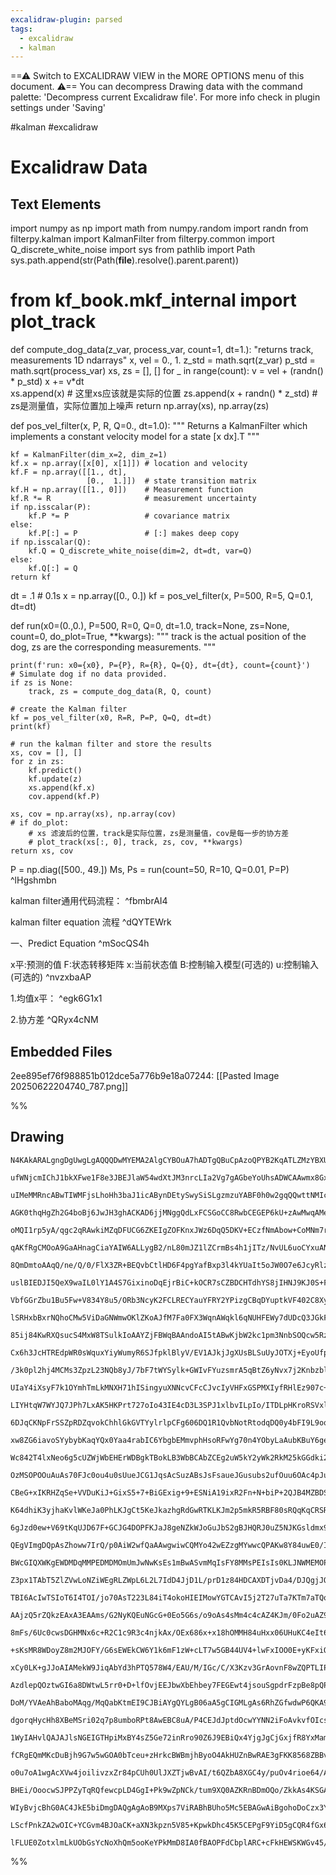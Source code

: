 ```yaml
---
excalidraw-plugin: parsed
tags:
  - excalidraw
  - kalman
---
```

==⚠  Switch to EXCALIDRAW VIEW in the MORE OPTIONS menu of this document. ⚠== You can decompress Drawing data with the command palette: 'Decompress current Excalidraw file'. For more info check in plugin settings under 'Saving'

#kalman #excalidraw 

# Excalidraw Data

## Text Elements
import numpy as np
import math
from numpy.random import randn
from filterpy.kalman import KalmanFilter
from filterpy.common import Q_discrete_white_noise
import sys 
from pathlib import Path 
sys.path.append(str(Path(__file__).resolve().parent.parent))
# from kf_book.mkf_internal import plot_track

def compute_dog_data(z_var, process_var, count=1, dt=1.):
    "returns track, measurements 1D ndarrays"
    x, vel = 0., 1.
    z_std = math.sqrt(z_var) 
    p_std = math.sqrt(process_var)
    xs, zs = [], []
    for _ in range(count):
        v = vel + (randn() * p_std)
        x += v*dt        
        xs.append(x) # 这里xs应该就是实际的位置
        zs.append(x + randn() * z_std) # zs是测量值，实际位置加上噪声
    return np.array(xs), np.array(zs)

def pos_vel_filter(x, P, R, Q=0., dt=1.0):
    """ Returns a KalmanFilter which implements a
    constant velocity model for a state [x dx].T
    """
    
    kf = KalmanFilter(dim_x=2, dim_z=1)
    kf.x = np.array([x[0], x[1]]) # location and velocity
    kf.F = np.array([[1., dt],
                     [0.,  1.]])  # state transition matrix
    kf.H = np.array([[1., 0]])    # Measurement function
    kf.R *= R                     # measurement uncertainty
    if np.isscalar(P):
        kf.P *= P                 # covariance matrix 
    else:
        kf.P[:] = P               # [:] makes deep copy
    if np.isscalar(Q):
        kf.Q = Q_discrete_white_noise(dim=2, dt=dt, var=Q)
    else:
        kf.Q[:] = Q
    return kf

dt = .1 # 0.1s
x = np.array([0., 0.]) 
kf = pos_vel_filter(x, P=500, R=5, Q=0.1, dt=dt)


def run(x0=(0.,0.), P=500, R=0, Q=0, dt=1.0, 
        track=None, zs=None,
        count=0, do_plot=True, **kwargs):
    """
    track is the actual position of the dog, zs are the 
    corresponding measurements. 
    """

    print(f'run: x0={x0}, P={P}, R={R}, Q={Q}, dt={dt}, count={count}')
    # Simulate dog if no data provided. 
    if zs is None:
        track, zs = compute_dog_data(R, Q, count)

    # create the Kalman filter
    kf = pos_vel_filter(x0, R=R, P=P, Q=Q, dt=dt)  
    print(kf)

    # run the kalman filter and store the results
    xs, cov = [], []
    for z in zs:
        kf.predict()
        kf.update(z)
        xs.append(kf.x)
        cov.append(kf.P)

    xs, cov = np.array(xs), np.array(cov)
    # if do_plot:
        # xs 滤波后的位置，track是实际位置，zs是测量值，cov是每一步的协方差
        # plot_track(xs[:, 0], track, zs, cov, **kwargs)
    return xs, cov

P = np.diag([500., 49.])
Ms, Ps = run(count=50, R=10, Q=0.01, P=P) ^lHgshmbn

kalman filter通用代码流程： ^fbmbrAI4

kalman filter equation 流程 ^dQYTEWrk

一、Predict Equation ^mSocQS4h

x平:预测的值
F:状态转移矩阵
x:当前状态值
B:控制输入模型(可选的)
u:控制输入(可选的) ^nvzxbaAP

1.均值x平： ^egk6G1x1

2.协方差 ^QRyx4cNM

## Embedded Files
2ee895ef76f988851b012dce5a776b9e18a07244: [[Pasted Image 20250622204740_787.png]]

%%
## Drawing
```compressed-json
N4KAkARALgngDgUwgLgAQQQDwMYEMA2AlgCYBOuA7hADTgQBuCpAzoQPYB2KqATLZMzYBXUtiRoIACyhQ4zZAHoFAc0JRJQgEYA6bGwC2CgF7N6hbEcK4OCtptbErHALRY8RMpWdx8Q1TdIEfARcZgRmBShcZQUebQBGOIBmGjoghH0EDihmbgBtcDBQMBKIEm4IfAAJZWZJfU0uflLYRAqoLChUkshMbmckgFYAFm0eQebIGH6AdgBOOIA2JJnh

ufWNjcmIChJ1bkXFwe1F8e3JBEJlaW54wdXtJM3nrcLIa2Vg7gAGbeYoUhsADWCAAwmx8GxSBUAMTxBDw+HdUqaXDYIHKQFCDjEcGQ6ESAHWZhwXCBbLIyAAM0I+HwAGVYF8JIIPJSIP9ASCAOp7STcPhvDkA4EIRkwZnoVnlbZY64ccK5NDxbZsUnYNTTZXfX5CzHCOAASWIStQeQAutsqeRMsbuBwhHTtoQcVgKppvnN2VicQrmKaHU6hWEEMR

uIMeMMRncABwTIWMFjsLhoHh3baJ1icABynDEtySwySiSLgzmzuYABF0h0w2gqQQwttNMIcQBRYKZbKmi3bIRwYi4Wu3GaDJI8b7xRJzIa6nqVF1Aip5PLxbTUVDfc3m9mQ9Gh7gN/BNoUdTBdCSAXg3ALM7hH0cChUFQDvvMFQoWfcAAOhw7w/SE++hDpIP7WgYz5CK+2jkDi4F/o+qAwcQHCgYC+ioDS+AdKQcAwNoQIEEBHCoPBAGoAA0oR1g

AGK0thqHgZh2G4boBj6JwJH3ghACKAD6jjMNggQdLxFCSGoCC8RwbCEGEP6kU+zAwMwqAMehpLqEQmicf+T4AArAapHBKcw2gaZI2i4HAiA4gAFJytkGeotm8bxmGSbxACU0HhBCjC2d5pLklAZlklkUCeZ5P4whhaGoECVK8S2wLaPoCW8S62EcAQOkIT4bBQLxRLoj+P7EAgVKoHo95CCJxBsMo/FDrgtlGLx9BkhucCAmI/rtZ1VWtlAAC8Kq

oMQI1rp5yA/qgc2qRAwkiMZqDFUCG6ZKEIgZOFKnxJWz6DqQ5DKV+ECzfNmAbow+CoMNm7rqga4XXNbX/MQd2oEB6jaMwACOAGtf1pCeUZ82oHAvHvZ930Wf9gPdWwvXMMDUXEZdzAbiYn29ma5ovRhUKoLxJHETBygILZejYhFM3o+Dc30J9N2oAA1KgtlIRwAWoAAVBDUNQMQaMM5dbP3fQvMTaLc0E+DmCmVZNnELZmCgzFgCb8YAM4kK4AKX

qAKfRgCMOoA9GaAHnagCiaYAIW6ALLygB2/nL80mJZ1lZCrmBs4h1jITz/NvUL6uoCYxuANK2gDziYAPAqADD/Ft24ABUqAFBygBWaoADxoE0tpDERwcCWcduAwKrzCeRuWc5ydrWF6VrqVQ+KM3W5dFMKrG56RuABKG7ccN3yPRNo3aN800E2dw8QKgrcIFAy0qbgFFURwtFYUwqBieYkg6Z2u3vgTejGVE2SoDdSOal9bDlbdVJEzP/xDggZru

8QmDmtoAAqQ/ne/Q/0/FlX3ZR+BEQvbCtlHD6F4pgYafBxp3l4kYUaIt5oJW0O7e6JcyRlzyJgPIW4NyYPiNuAOe4hzJnfDiA+QQj6wAJog6in1UG53ziuNcG4JqWgdjLdhWDHpPW0PguaMVr4dFWjBVgUBiHfVIIQTAVCqTaCqLQ7OaC862UYY9Lc5pQbzRigAWRCMwbaXYnxUmxNgURnBpHaFbnze6lj2G2M0V9XR+jwqoGMUwKImUYAE0IJVE

uslBIEDJI5QeX9waIL0lY1A4S7GixinoDqEjrBiC+kOCR7sCZBDCHTdhYS8jIHNJ9KJ0S+FmjyckkEKlyoIDgINXCXifHZz8e4QJ3FgnZJkdxT6fEBJCQnpJFeIlpKyUpiAiBzCRoTWumSYaLT0nHgQFkmWiDuK5PyfdbiacJ7LW/pXaW90EioBit3eIzAfzIM/KXJRnCNzd3UUZBKn0a7tSCPXRepAm6ROGoMHUbdPkdy7gkMZw0Jpox2RVRC2J

VbfGGrZbu1Bu5Fw+V834Y8u5/ORb3NcyK2FCLRECYauYFRY2YPizgCBqDYuptkVF402C8XyiNZ+pAhBkr5rzIEFAyS1FafNEew8v5rRIipdQt80STxyjXNQxC2CVWFTS5QRL3yBFWhcMG809DHXCA+HELplAOK2oEAxplVWyw/udFCX9uqZVslSAA5EyjgaBMBQuAE6gAvs3YawA9LupRcAVuPrO7AG4j63uwAJo+spSNYAkbXU2vgcU+kd5HQ3z

lSRHxbBxrNQhoCMw5ViDaGNWmwOKlZKoAJfM7Fa0FX3WqnAWqkl6qNUHFEWy7dUDcQ3JGkFX9YmBBTbKv+REMIN1INIh5bBa7PKYo3J1Py216WGi3dt0zAXAtlhaiR2RbIJW7eDGK9rlW3wIv/aww7XkkI+v8KEt9ZWBD0VhE5X8FadrYEze6uMLQEwvqQQOpNi0LNFog7qoZzBQACtixB/Zm2UyMPGhmCtnbK23TItWFLX2Iddsh7Qeld0YxfW+

85ij84KwRXQsucS4MxW8TSulkIoAAYZjFBWqBAAndoAI5tABwKjbW2kc1pm3NnbSOQcw5RzicbQA89aAAA5QAptaW0APLKgBO00AHe62KYr0qKuQdEBdcnXMtDi9ERL8Mbl5myjlpAuUbMnhnVAz7Br0EruElB2dHDRGUUix6aweFoy0ZjSJKl7r2qpkNT5yLW6jWRZ3buk4PU4e9JQZ+nQKgKQgq+d8Kks7yS4mRWGakUssSQnBLLT4ua5enThP

Cx6h3JcHTREdpWR0sWquxYiyWumyR6SJfpklBlyV/EV1AJkjJgXUsBLSuUyJOTXj+EyoUfpK0ww5SbLkXkeW8nevylNAphWyKFYKkVoqxXAulZKQJUrpUykwbKt1kvqbWqCyqtb638Qak1FtbV4ldR6oqYGL6aajUBVNBjZ104rSrXqvRBrN77UOkRk5Zr5bXSCJ9WF3CCZ+w+vdWGv0AZgfe2SUGBNIbQ0x8BbHCMvt9XiXB2z2N316c/V/b9xM

/3k0pl2hj4MCMs3ZpzL23NQb8yJ/7bF7tWYSylk+GWIvFYuzsmrA5qBtZ6yNvx7j2Knbzblx7LmPtA6C2Fgr4TEdo4CdtgnFOlmtlkaUSR4uCj6Hl27eVauE6nn4BeUAq6kS25op7pNfu3KTUjzHpsjO09Z4nvniO5e4lsBrz/BvbsW8v472vvvQ+GpYAnzPoTH9V8oiCIweNR+L8368q/mO3+c9AGNxAWA0ZUDQGwPiHBxBZzrcMMwdgmzq5eEx

UIaY4iXsyF7k1OYmhTmLkMNXH71hISingyuXNNcvCFcCJvcIyVHFxGSPMXIyfRHlEz907c+xOj9U7X3kYjgJjkzmMsbzaxC/2ExU2hDy/T5XEAVwB4up5zGkBJvI4Yc4IIyLhKP6RLP72JxJkhOBJI75pJfwZIVrz5zQ5KlL3SFJFIxQrJlLhDjQIBVI1KeJfzUa+L+hNJvItIgFoHtKdL8TtbCR9LiQDIyRhDAJ3gN69wTIHxTIzJIFzI0HfzaD

LIYHtqW7WYJQ7JPh7LxAK5HKPrt727oIo43IE4cD3L3SPJ1xlbvILpIo/ITDLpHKroRSVxlRgqBZOrQqwrwoeoGEooRbUoYr9wbiVqaZ4rlpEokqEpoZ/boq0r0rDSMrMrGamacqFxA6moEwCqlqyqipCDioTpb7ETSqHpyoKphTpHbxQh3paqOAcC6pv5OLdgFpl4fzmrgyWpbq2r2qOrOpuoepeo+phZ+oBqerBqAphpQARrBbRpDSxqUaoCJr

6DJqCKNpFrSSZpRDZqvokChhlGkGVTYylrlpCFg606DQ1R1QvbNotRtodqDQ0y4bFI9L9oqo1bERlaV4Qyu46EjqQpzoxZ/KHHcERTrpVGbpgY7qVx7rgrESyqVanplYXoDZQDXrpF3qOg5AEy2ZxI4z074yM5ExGB/omBCFAaBCOAmLgaoHCFQY3ytRwbywy5IZt7Elqroaa4qxhInE2a+bwkH4O626EYO4UYExUaVT1S0YFRCFMYqTsZcaCZ8Y

xw8ZG6iavoSYybybKaqYQx0Yaa4rabIC6YbgbEMmvphHsoRFwYg70n4YObyLaAubKBuY6geZzBeY/g+bNz+b/FBZ/ZfI/LxBOFRZjQLqxZWicBQCJpGDiBPSLBenZDUS4D6C0haioBJDbBnhQAACCRAygKY6AwQVIXQGYbi5gBA8ZVwSZ0Aao7IO87iCopAdoaAgY+AqoEi/gBACW54FQN4yWL4uEaWn4mWukyS6guWTZeEBW6EyWJWHAw2Z6zEF

Wc842T4lxNeo6g5cUZWjWbEHErWDBgkTBokLB3WbBCAbZCEg2uW5kY2yWk2RkM25kGGdki2wEy27krka2vk+A/kW2wUu24U+2HAMUQ5x2bAKUaUiUF2GcOUN2Cpd25qzuWxdaOxTazUQMH2sxyMP2RxVKY0LhgeC0IOQqHhG0jikOSe0OOIsOfKCOI+yOj0z0X86OMMpO8MuOqMhaQuGOHZcMOOtkiMcFVOsJvmmxH6SJ4MTOJMLonshRbOQ0KFn

OzMSOPOOuAuAs70FJc0ou4u0sUueJCG1JqsAcSuzABsJsFsaueJGusubs2ufOuu6OAc4pJuccScqcX8epHeBcpGyhSiJgTuYK2hU6DxXuS6Bx/yAOAeURwe48VmK0M8k50eK8ce68H+08ORu81gT4Gex87EOeTO+eKaReD8T8r8Fe0RFeX8mhEeACDxde4CkCdezereKGRph+GCWCemuCfeqAA+xCw+CVlCeVMiE+rJ6Cx+40UAc+UBosS+3Cq+/

CBeG+xIKRHZqSe+VVDuKiJ+GixS5+7+BiGExig+9+ESNiA19ixR2Fn+N+biP+2QJB4MZBDSFBgBQSGJYBESWBC+sSr6sBiSt8CBhayBN12GuBmBUBOBpSQE5SBBRBegtSSx/+l1+AzSIloBIh9B3Sq5XWUkm5HB+gXB4yUAkypA0ycGH1EG7S314hNloexEUhIFMhqA+yhyCQihs1KhqiXmdyP8txk67uuhnlIWoWvyxhAKvVQKZh5qFhlUVhUKM

K64dhiK3yjhaKvlWKeJa0PhLKJgCt5KeJkazhgRdGwRTKLKJm2p5mkR5RBF80sRQqKqCRSRIiUqMqKqjamRSqsqORGqJInABRRRWFUVix4MvKZqhOXx1qdq2I9RnqjRHyzRPybRfyQaIaUa4av2VK/RNMgxHJwxSakN4xDUkxGaexsxuaCxha1GKxKkax7huK1aYFT2jar2+xHccd/NydZxgiA6Y51x7V46LNHuM6nN86i6LxphGivtVqPxlR9iB

6gJzd0ew+V69tKqUJD67F+GCJG4DOPFKJaJ8geNZkWJoGuJbS2gBJHQRJ0uZ5NJKGsldmx9WGOGvxeGdmtNNuhcduU+QW9AQx1G3J9KfJ9JrGnG3GvGHh/Ggm5lYmUmsmimKmeJamQFHhypqp+m60xaRmrKetFmRNQV+pdmhpk+JpZpKOnm6i1pvmekdpgWatTpKKLpvu0WHynpQouAtUbA48rAfp3AAIoRQoRACoVQlw1wF43CPAhQ7qhQxQpQ5

QEgVImgDQpAsZhoww7IrQ/p0AiW2wfQaAAwgwiwCQMYo42wEZzgMYwwcQPAKw8Y84uwE0/IaAwwnoYwMYiQJjpQFwVwNwaASQSQJw2wHwkoc4pQnIooeIUIsIiICISAzYuK+o2IuIEIAThIwiQU4U7ImEDITICj0oYYfwIoPIfIAo6TXIYoyTFQqT3owg8oiotwqo6omotw3yeoWIRoJo+QloQo1ooZCApZEEQY84Lo5UKj6AHoAAQkUxE36AGI6

BWcGIQXWKgEWDMDqMMPEDMDMOmUmJwNwKsEs1mBwASvmMqIsFY8MMsPEIsIs0KLJNWMEMOPWI2GSkKC2BEx2FFQ032AODfJM/M18mWIMDGJ6DMLs9sBw0uGWaM380jCCJM0eCePODGRUECVcSOoAFgJgAFK6ADHcoAIAegAgraADQXoAFj/cWFAtZvDEAMLw5TAiLqLmLOLQZPphAzDqYMYlLIZYZ+AEZUZp4nQ2ZiZFQKZaZCYGZ7g7LuZ4JcAB

Z3px1TAbT5ZlZVwLoNZiWEgRLZWpL6L2L7IdD4JjD1L/prD1z84HDCAXDTjvDa4/DJQgjJQwjkAoj6AmAAAakCIaMwPSDGJIPSGwAADKVhAityYAcDcQAAaU42Ycj8ACjgQJinjITQoPTzgczGjPAcwPz8Qcw3wwwCbcwMYLL84ujWj3cnz3wQwMw8QBjcYdLQoZj+waAMwMYMY2g9whbPAcYBbRbgZQojjPDtwRz1btbRbXb9bxz844bPwOTfjU

TBI6AcIwTSIoT6I4TOI/jo70AsT223L84iT4okoHIEIMowYGTCAvI5j2T27uTa7KTm7aTQocokgwzZTQoaoaIlT2o3jkA4TdTPYjTK7NorTkzErJzroPTEAHooIgzvopTaA5rkA8j3ASQbwprPjEztwEY8bKbhY9jkAmYyY8Hzb84aHOYeY/pIw3wPARwM4fbIjVYNYB4lzcyzYrYxA9zhqjzQo+9FHT0o43wHzMYRjCzKHC4Gh9oQL7DILzH4LC

AAjzQ5rZQkzEAxA3EAAms/G2NyKQEuNGcG+0Eo5G6s/o9oAs4sMm4c4cAZ4KJm/0Fo2uAZ98I2/W+o2m9sGWxY1M6448NM9x62845GW45h6UAO2gI+8KLk3O4ExOxG/OKiNOz6JE/iO0Iu8FAk7SEkxKCe2yEO5k/u6mMl3kwlwU6e4MyU/6Ne/OLe5nhGS6b58+8aK+1aB++K/x507++6N8JWEB8hCB+02M/OCGJMzwAW4sFODONx9h0mfEHGOs

8mFs/6Uc0cwsDGHMNx6c+R2C1c9R3c4njkAx/OEx686x+x18hOMMH84uHxx06UHuKC4eIt6y3WXK+PeeggH9IkYPqgJi7i/i9C9d9hKgLd/d8Qk95S76f6fW/S6GeGZB9GWywmbmVy+yImKIny+D+0PmdsIWaKyWV+zV6UFCFK1di91d5HsSz+p90QhxD97Q/Q+qzS0Imwzqy6Hq9w250a6J0Iyc5J/oC69gNxPSMMPyCp20ISOp/OD05WxozM2m

+sKsMR8WDoyZ8m2MJOFY/G6sEWEkCW6Y1k6mF1zW+cLT7w5GB44UV4+lwFxIOO0E+yKFxiOF4b+gESMZHExSFaHF8e1l0l4e6KHu+W7wOl47yyNl7KMU5ey1yqDexU7AFU6V7U+V2t6UM07aKj0dxa3VxIB6G2E11e4C3HxyHB9qIMGWIm6ZyNys8qFGPn5s7h1UxGN8Om6sBm6R2c70gt1RzczR3R7tJH5ABtyOO83MER723t+wwd2n218d4J/X

xCy0LK+gJJoAIAMekW9JiqAbYd3hPTQ578W4/EAU/M/IGc/C/X3Kzv3GrAovnF8wZQPTLIPF3cZcPEgkPSzMPWZV/VvCPQoSP1PKPh3g/kAGP1Z+A2PE/0/s/T4HfkvxVak9wgB/NAFq326cMtetwMYAzzNZM8KglYbiNmHwAUA8AAAcUGDMBMAwwbkI0CSBaIYwrcbPkGx57oA7w0QYLqUAF4LNtA6bJ4GWGm6IcZwkvVRj8zcYzAle4wIbvMEW

AzdlepQOztwGI6a8DWtwL5rr0+D+lfOvjEEJbwXbEhbey7FEGEwt4jsouSgpdrFzpBe8pQPvF3il3d5GcfGO7PQRu2d7zgL2qfJ6OUzvYh8H22wMrvUzQC9gmmVXWPh/zKAJ9em3waiCnxa7ft2umfVAIMCG7DAkOCzYvvB0D5YcmAGzMbqHwMYzd3mFYWvhcwwjncQuTfFbhV0Y7PMMhbzNjl31OB5sIhUAgFq12Bb7gR+2rUwUOCECmgIAysHV

DoM/YVAeAhBaboMAqg/MqQabKtmEI9CJBiAYgQYLgB06aA5gCIGMLgAs6RhZGfwdwP6QKA9AwAsQnoPEDeBvtSgQkfMgP3gFFBEBEgDgPQCMCYBUQsZPSGQIUZQtlGIg74Bo1caMCReLAtgagGjZJsa2XzfNnWzjBxtbOqvXgIR3oHaMW2MA5UBOCkH69DBYIDQUbyCaTsbmagmjgoOt4khtB9vXQfk296WDTBuTN3vZxMECAzBOI/QXiMgDWCA+

dgorqHycHh8XBeMSri02q7p8umboRPt8AwEBC8uA/P4CEJdJptdOcwYYNN2iFoAvkvfOIcsxL6HUCwKbeYGOBI4WsyO5zITlkJRA5CHmrgnYW3wKHMcihZYQ4EYwI7KieOlQoIUPxqFncG+kLNfpgEADOesgEAAhGcHEtjhwfw1EZAIADanQAIAGgAG3jAA356ABL90ACsaacmQCABlfUACySn6I9EcA+myAQAOXGgANiVAAyfGABTRUACEVoAGj

1WyIAHvlQAJAJlsNGEIGTHpiMxBY4sZ5Ge72inRro90Z6J9EBiQx4YjgJgCjGxjfR8YxMamMzG5iqxJYn8GWL7GViixJYhJt6T+6H9AejLZlqD3PD8tOWFUFQah15b38cy8PIVojxFav9WRXgr/tKx/51iXRbo+MV6L9FBiwxEYmMXGJ/C9iKxA48caWPLGZjBxNYjxqAKYaattaUAmnuIOVBwCTWYnY4egAQDKAgQiwDAfEEwDxAbhanOsvcIrZ

fCRgEQmMKcDuBjh9G7w5wGOA0bTceu+zHrkcBWBmjhByoO4AkHUZnBwRAE3gFKK8568ZBBveEWO0RHUDIAZvGdhF2iZW9ou8TLEfF3XaFN0uhIg9u11JGZdcRW7KwX7xsEbDP+wfYrtU3nDOC8h77FkZ4OdA+D/23wKoDyJGbp8OutweIEr2F49czRA3dtpZPiGjdS+ljIxuOGTbxs0h83G0aP04laj6OOop5tBk26d9jRQ3LrhUPf7VDTulHDyY

o0u7oA1wgAcXVw4joilivzxZr84pCUh0UlJXZTjwBvAI/t6QZbA8XGC4y/puOv4rioe64/AEuMJBP95wL/YsvuMlbf9f+EANKYlJAFqswB5PSAX32gF0T6ewExnp00k7cRW4MAXAdgGzBaJ4JvPRCRpwrbTdtAawIbiMGWBEcpwOEoYKMHmAV902UYdCckO47kTUA6bJacYzEFttUwDE94ExMHawiFBxvYJqbxRERM0R/Eu3k0wd5kiLBMk/Ea7y

BHEi/OoocwSJPPZyTqRQfewcpLD4GgI+Pk9wZpNCk/tum9XQ0AZKRnBDmOQo/ZkkAs4KSGAtkgvgGXxkDdEhhfBDp6C77lgTmqouvu5LqGeTlu2opkfkL8kd9ihxokUU6V6kWi0ekAE7uqNtFj9opEAOIGA1rEiyxZymScdkGnGpg8pJ/OcefztGLiH+lQcqbf0zJVS1ZgrYVtkGR6NSb2VZI8S1KllKYOpDDLqT+Mp7Hdqe+rS6XwwEbgA32EAJ

WIyBvjcBhG0AC4JkE5biDmgDAQgAgAoB9MXps7ViRABhBUho5Mc5EBAGwAiBgohoDoCzx3YPT2JcchORqmyDJyMgocsLqiIjnojlBmcxOeFFzn6AF4QkxLr9Pjllyc5KcxkASIBkBys5ScxuZJOEkGDdh9cqABXNbjgzeRtgwoHXOzl9yU5AAeSUl0iR5bc8uSnOoj5TT+842eb3IrmLzZZOUqEavLHkVz8W1U5MhrJ3ntyMg7sgCLGWOhsAxIIQ

LScfPnkZA2wOIC+YCGvm4BJOaCK+aXN3kpzn5V85+KpwkDhc45K5CEPgF9YiD5gCQR4fGx67qMJuJgjkHsLpAycRBKwJaaKIs5Rg0wBHEYAHKMBfl9AnshMAQGZQ/B6BCwfgcazAAwdR5J8/QAPKGYtdFoNHOOZiBIByzcpActhcQEZBVJwwXCiRMQC0SnwEAj83AJoGCC1CBFJAS3uJz6YQhJO5mVELZDTCLNeA8zDcKouuQ1sPxQoceMoGTTzs

lFLUE0ZotxlmLkUObGsYcNoXhQm5ooKeYPkMmD8IA0fBAOPFdCbplARC+cFkHEWSKWGv45/kQCFYQCgl84bKL7LCU2zP+tUXVoEuZQ2K7AAAKwQAmIHW2UOAMIvKhiKJFgs0fq7NvyMBn4X5fAD4paAAKpQ6QW/Hv2f6NDwS+gf+eQMtH8zh+9MyrgYHpDVLB87S9hqEDjJFKEAJSiEO/ydnUL+Ari2kOEE9muoQArqIAA==
```
%%